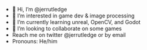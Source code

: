 - 👋 Hi, I’m @jerrutledge
- 👀 I’m interested in game dev & image processing 
- 🌱 I’m currently learning unreal, OpenCV, and Godot
- 💞️ I’m looking to collaborate on some games
- Reach me on twitter @jerrutledge or by email
- Pronouns: He/him

<!---
jerrutledge/jerrutledge is a ✨ special ✨ repository because its `README.md` (this file) appears on your GitHub profile.
You can click the Preview link to take a look at your changes.
--->
